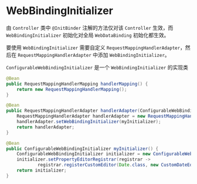 # WebBindingInitializer

由 `Controller` 类中 `@InitBinder` 注解的方法仅对该 `Controller` 生效，而 `WebBindingInitializer` 初始化对全局 `WebDataBinding` 初始化都生效。

要使用 `WebBindingInitializer` 需要自定义  `RequestMappingHandlerAdapter`，然后在 `RequestMappingHandlerAdapter` 中添加 `WebBindingInitializer`。

`ConfigurableWebBindingInitializer` 是一个 `WebBindingInitializer` 的实现类

```java
@Bean
public RequestMappingHandlerMapping handlerMapping() {
    return new RequestMappingHandlerMapping();
}

@Bean
public RequestMappingHandlerAdapter handlerAdapter(ConfigurableWebBindingInitializer myInitializer) {
    RequestMappingHandlerAdapter handlerAdapter = new RequestMappingHandlerAdapter();
    handlerAdapter.setWebBindingInitializer(myInitializer);
    return handlerAdapter;
}

@Bean
public ConfigurableWebBindingInitializer myInitializer() {
    ConfigurableWebBindingInitializer initializer = new ConfigurableWebBindingInitializer();
    initializer.setPropertyEditorRegistrar(registrar ->
            registrar.registerCustomEditor(Date.class, new CustomDateEditor(new SimpleDateFormat("dd-MM-yyyy"), false)));
    return initializer;
}
```

‍
